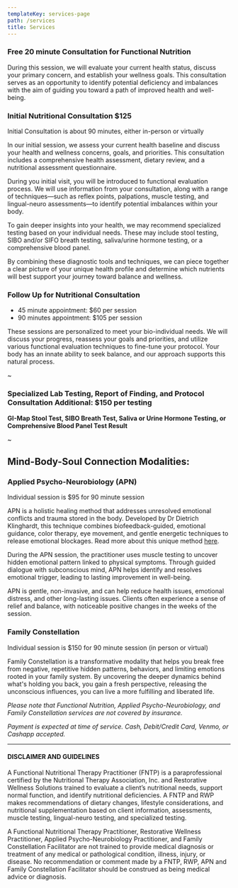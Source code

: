```yaml
---
templateKey: services-page
path: /services
title: Services
---
```

### Free 20 minute Consultation for Functional Nutrition

D﻿uring this session, we will evaluate your current health status, discuss your primary concern, and establish your wellness goals.  This consultation serves as an opportunity to identify potential deficiency and imbalances with the aim of guiding you toward a path of improved health and well-being.

### Initial Nutritional Consultation $125

Initial Consultation is about 90 minutes, either in-person or virtually

In our initial session, we assess your current health baseline and discuss your health and wellness concerns, goals, and priorities. This consultation includes a comprehensive health assessment, dietary review, and a nutritional assessment questionnaire.

D﻿uring you initial visit, you will be introduced to functional evaluation process.  We will use information from your consultation, along with a range of techniques—such as reflex points, palpations, muscle testing, and lingual-neuro assessments—to identify potential imbalances within your body.  

T﻿o gain deeper insights into your health, we may recommend specialized testing based on your individual needs.  These may include stool testing, SIBO and/or SIFO breath testing, saliva/urine hormone testing, or a comprehensive blood panel.  

B﻿y combining these diagnostic tools and techniques, we can piece together a clear picture of your unique health profile and determine which nutrients will best support your journey toward balance and wellness.

### Follow Up for Nutritional Consultation

* 45 minute appointment: $60 per session
* 90 minutes appointment: $105 per session

These sessions are personalized to meet your bio-individual needs.  We will discuss your progress, reassess your goals and priorities, and utilize various functional evaluation techniques to fine-tune your protocol.  Your body has an innate ability to seek balance, and our approach supports this natural process.



~﻿

### **S﻿pecialized Lab Testing, Report of Finding, and Protocol Consultation Additional: $150 per testing**

**G﻿I-Map Stool Test, SIBO Breath Test, Saliva or Urine Hormone Testing, or Comprehensive Blood Panel Test Result** 

~﻿

## Mind-Body-Soul Connection Modalities:

### Applied Psycho-Neurobiology (APN)

Individual session is $95 for 90 minute session

APN is a holistic healing method that addresses unresolved emotional conflicts and trauma stored in the body.  Developed by Dr Dietrich Klinghardt, this technique combines biofeedback-guided, emotional guidance, color therapy, eye movement, and gentle energetic techniques to release emotional blockages. Read more about this unique method [here](/img/apnbydrklinghardthandout.pdf).

During the APN session, the practitioner uses muscle testing to uncover hidden emotional pattern linked to physical symptoms.  Through guided dialogue with subconscious mind, APN helps identify and resolves emotional trigger, leading to lasting improvement in well-being.

A﻿PN is gentle, non-invasive, and can help reduce health issues, emotional distress, and other long-lasting issues.  Clients often experience a sense of relief and balance, with noticeable positive changes in the weeks of the session.

### Family Constellation

Individual session is $150 for 90 minute session (in person or virtual)

F﻿amily Constellation is a transformative modality that helps you break free from negative, repetitive hidden patterns, behaviors, and limiting emotions rooted in your family system.  By uncovering the deeper dynamics behind what's holding you back, you gain a fresh perspective, releasing the unconscious influences, you can live a more fulfilling and liberated life. 

*Please note that Functional Nutrition, Applied Psycho-Neurobiology, and Family Constellation services are not covered by insurance.*  

*Payment is expected at time of service.  Cash, Debit/Credit Card, Venmo, or Cashapp accepted.*

- - -

#### DISCLAIMER AND GUIDELINES

A Functional Nutritional Therapy Practitioner (FNTP) is a paraprofessional certified by the Nutritional Therapy Association, Inc. and Restorative Wellness Solutions trained to evaluate a client’s nutritional needs, support normal function, and identify nutritional deficiencies.  A FNTP and RWP makes recommendations of dietary changes, lifestyle considerations, and nutritional supplementation based on client information, assessments, muscle testing, lingual-neuro testing, and specialized testing.

A Functional Nutritional Therapy Practitioner, Restorative Wellness Practitioner, Applied Psycho-Neurobiology Practitioner, and Family Constellation Facilitator are not trained to provide medical diagnosis or treatment of any medical or pathological condition, illness, injury, or disease.  No recommendation or comment made by a FNTP, RWP, APN and Family Constellation Facilitator should be construed as being medical advice or diagnosis.